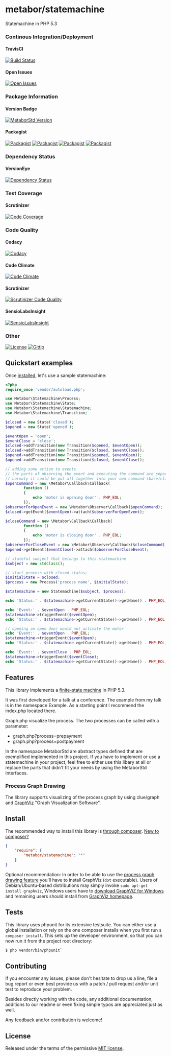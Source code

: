 # metabor/statemachine

Statemachine in PHP 5.3

### Continous Integration/Deployment

#### TravisCI
[![Build Status](http://img.shields.io/travis/Metabor/Statemachine.svg)](https://travis-ci.org/Metabor/Statemachine)

#### Open Issues
[![Open Issues](http://img.shields.io/github/issues/Metabor/Statemachine.svg)](https://github.com/Metabor/Statemachine/issues?state=open)

### Package Information

#### Version Badge
[![MetaborStd Version](http://img.shields.io/badge/MetaborStd-1.0-green.svg)](https://github.com/Metabor/MetaborStd)

#### Packagist
[![Packagist](http://img.shields.io/packagist/v/Metabor/Statemachine.svg)](https://packagist.org/packages/metabor/statemachine)
[![Packagist](http://img.shields.io/packagist/dt/Metabor/Statemachine.svg)](https://packagist.org/packages/metabor/statemachine)
[![Packagist](http://img.shields.io/packagist/dm/Metabor/Statemachine.svg)](https://packagist.org/packages/metabor/statemachine)
[![Packagist](http://img.shields.io/packagist/dd/Metabor/Statemachine.svg)](https://packagist.org/packages/metabor/statemachine)

### Dependency Status

#### VersionEye
[![Dependency Status](https://www.versioneye.com/php/metabor:statemachine/badge.svg)](https://www.versioneye.com/php/metabor:statemachine)

### Test Coverage

#### Scrutinizer
[![Code Coverage](https://scrutinizer-ci.com/g/Metabor/Statemachine/badges/coverage.png?b=master)](https://scrutinizer-ci.com/g/Metabor/Statemachine/?branch=master)

### Code Quality

#### Codacy
[![Codacy](https://www.codacy.com/project/badge/c83d65fc6188425d92c6b7de57f201eb)](https://www.codacy.com/public/Metabor/Statemachine.git)

#### Code Climate
[![Code Climate](http://img.shields.io/codeclimate/github/Metabor/Statemachine.svg)](https://codeclimate.com/github/Metabor/Statemachine)

#### Scrutinizer
[![Scrutinizer Code Quality](http://img.shields.io/scrutinizer/g/Metabor/Statemachine.svg)](https://scrutinizer-ci.com/g/Metabor/Statemachine/?branch=master)

#### SensioLabsInsight
[![SensioLabsInsight](https://insight.sensiolabs.com/projects/ac1d76c8-e9e1-4780-b21f-a0d01f582a21/big.png)](https://insight.sensiolabs.com/projects/ac1d76c8-e9e1-4780-b21f-a0d01f582a21)

### Other

[![License](http://img.shields.io/packagist/l/Metabor/Statemachine.svg)](http://opensource.org/licenses/MIT)
[![Gittip](http://img.shields.io/gittip/metabor.svg)](https://www.gittip.com/metabor/)

## Quickstart examples

Once [installed](#install), let's use a sample statemachine:

````php
<?php
require_once 'vendor/autoload.php';

use Metabor\Statemachine\Process;
use Metabor\Statemachine\State;
use Metabor\Statemachine\Statemachine;
use Metabor\Statemachine\Transition;

$closed = new State('closed');
$opened = new State('opened');

$eventOpen = 'open';
$eventClose = 'close';
$closed->addTransition(new Transition($opened, $eventOpen));
$closed->addTransition(new Transition($closed, $eventClose));
$opened->addTransition(new Transition($opened, $eventOpen));
$opened->addTransition(new Transition($closed, $eventClose));

// adding some action to events
// the parts of observing the event and executing the command are separated in this example
// normaly it could be put all together into your own command (base)class
$openCommand = new \Metabor\Callback\Callback(
        function ()
        {
            echo 'motor is opening door' . PHP_EOL;
        });
$observerForOpenEvent = new \Metabor\Observer\Callback($openCommand);
$closed->getEvent($eventOpen)->attach($observerForOpenEvent);

$closeCommand = new \Metabor\Callback\Callback(
        function ()
        {
            echo 'motor is closing door' . PHP_EOL;
        });
$observerForCloseEvent = new \Metabor\Observer\Callback($closeCommand);
$opened->getEvent($eventClose)->attach($observerForCloseEvent);

// stateful subject that belongs to this statemachine
$subject = new stdClass();

// start process with closed status;
$initialState = $closed;
$process = new Process('process name', $initialState);

$statemachine = new Statemachine($subject, $process);

echo 'Status:' . $statemachine->getCurrentState()->getName() . PHP_EOL;

echo 'Event:' . $eventOpen . PHP_EOL;
$statemachine->triggerEvent($eventOpen);
echo 'Status:' . $statemachine->getCurrentState()->getName() . PHP_EOL;

// opening an open door would not activate the motor
echo 'Event:' . $eventOpen . PHP_EOL;
$statemachine->triggerEvent($eventOpen);
echo 'Status:' . $statemachine->getCurrentState()->getName() . PHP_EOL;

echo 'Event:' . $eventClose . PHP_EOL;
$statemachine->triggerEvent($eventClose);
echo 'Status:' . $statemachine->getCurrentState()->getName() . PHP_EOL;
````

## Features

This library implements a [finite-state machine](http://en.wikipedia.org/wiki/Finite-state_machine) in PHP 5.3.

It was first developed for a talk at a conference. The example from my talk is in the namespace Example.
As a starting point I recommend the index.php located there.

Graph.php visualize the process.
The two processes can be called with a parameter:
- graph.php?process=prepayment
- graph.php?process=postpayment

In the namespace MetaborStd are abstract types defined that are exemplified implemented in this project.
If you have to implement or use a statemachine in your project, feel free to either use this libary at all or replace the parts that didn't fit your needs by using the MetaborStd Interfaces.


### Process Graph Drawing

The library supports visualizing of the process graph by using clue/graph and [GraphViz](http://www.graphviz.org/) "Graph Visualization Software".

## Install

The recommended way to install this library is [through composer](http://getcomposer.org). [New to composer?](http://getcomposer.org/doc/00-intro.md)

```JSON
{
    "require": {
        "metabor/statemachine": "*"
    }
}
```

Optional recommendation:
In order to be able to use the [process graph drawing feature](#process-graph-drawing) you'll have to
install GraphViz (`dot` executable). Users of Debian/Ubuntu-based distributions may simply
invoke `sudo apt-get install graphviz`, Windows users have to
[download GraphViZ for Windows](http://www.graphviz.org/Download_windows.php) and remaining
users should install from [GraphViz homepage](http://www.graphviz.org/Download.php).

## Tests

This library uses phpunit for its extensive testsuite.
You can either use a global installation or rely on the one composer installs
when you first run `$ composer install`.
This sets up the developer environment, so that you
can now run it from the project root directory:

```bash
$ php vendor/bin/phpunit`
```

## Contributing

If you encounter any issues, please don't hesitate to drop us a line, file a bug report or even best provide us with a patch / pull request and/or unit test to reproduce your problem.

Besides directly working with the code, any additional documentation, additions to our readme or even fixing simple typos are appreciated just as well.

Any feedback and/or contribution is welcome!

## License

Released under the terms of the permissive [MIT license](http://opensource.org/licenses/MIT).
